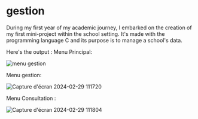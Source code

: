 # gestion

During my first year of my academic journey, I embarked on the creation of my first mini-project within the school setting. It's made with the programming language C and its purpose is to manage a school's data.

Here's the output :
Menu Principal:


![menu gestion](https://github.com/kenzaez/gestion/assets/160025964/a77e7ac6-44e6-4e98-a50d-6ca40956cd9a)



Menu gestion:


![Capture d'écran 2024-02-29 111720](https://github.com/kenzaez/gestion/assets/160025964/5842da98-115d-46d0-a768-73f622d03ef6)


Menu Consultation :



![Capture d'écran 2024-02-29 111804](https://github.com/kenzaez/gestion/assets/160025964/163f536b-9d35-4418-944b-54e1eec650e6)
